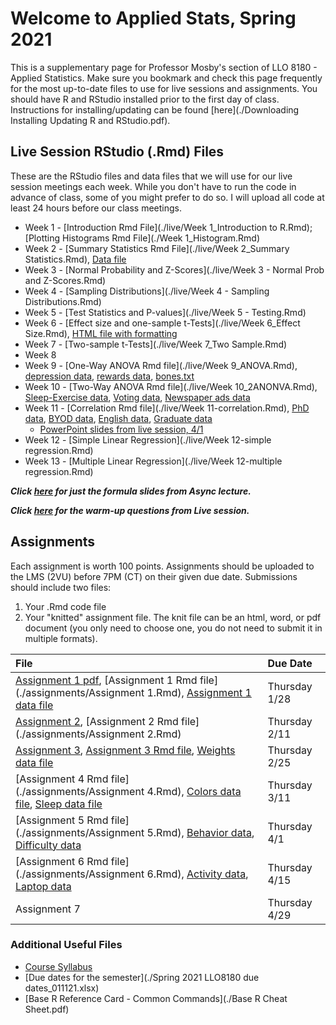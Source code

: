 # Welcome to Applied Stats, Spring 2021

This is a supplementary page for Professor Mosby's section of LLO 8180 - Applied Statistics. Make sure you bookmark and check this page frequently for the most up-to-date files to use for live sessions and assignments. You should have R and RStudio installed prior to the first day of class. Instructions for installing/updating can be found [here](./Downloading Installing Updating R and RStudio.pdf).

## Live Session RStudio (.Rmd) Files
These are the RStudio files and data files that we will use for our live session meetings each week. While you don't have to run the code in advance of class, some of you might prefer to do so. I will upload all code at least 24 hours before our class meetings.
- Week 1 - [Introduction Rmd File](./live/Week 1_Introduction to R.Rmd); [Plotting Histograms Rmd File](./Week 1_Histogram.Rmd)
- Week 2 - [Summary Statistics Rmd File](./live/Week 2_Summary Statistics.Rmd), [Data file](./live/week2data.txt)
- Week 3 - [Normal Probability and Z-Scores](./live/Week 3 - Normal Prob and Z-Scores.Rmd)
- Week 4 - [Sampling Distributions](./live/Week 4 - Sampling Distributions.Rmd)
- Week 5 - [Test Statistics and P-values](./live/Week 5 - Testing.Rmd)
- Week 6 - [Effect size and one-sample t-Tests](./live/Week 6_Effect Size.Rmd), [HTML file with formatting](./live/Week-6_Effect-Size.html)
- Week 7 - [Two-sample t-Tests](./live/Week 7_Two Sample.Rmd)
- Week 8
- Week 9 - [One-Way ANOVA Rmd file](./live/Week 9_ANOVA.Rmd), [depression data](./live/depression.txt), [rewards data](./live/rewards.txt), [bones.txt](./live/bones.txt)
- Week 10 - [Two-Way ANOVA Rmd file](./live/Week 10_2ANONVA.Rmd), [Sleep-Exercise data](./live/sleepdata.txt), [Voting data](./live/election.txt), [Newspaper ads data](./live/ads.txt)
- Week 11 - [Correlation Rmd file](./live/Week 11-correlation.Rmd), [PhD data](./live/phd.txt), [BYOD data](./live/byod.txt), [English data](./live/english.txt), [Graduate data](./live/graduate.txt)
  - [PowerPoint slides from live session, 4/1](./ppt/week11-live.pptx)
- Week 12 - [Simple Linear Regression](./live/Week 12-simple regression.Rmd)
- Week 13 - [Multiple Linear Regression](./live/Week 12-multiple regression.Rmd)

***Click [here](./formulas.md) for just the formula slides from Async lecture.***

***Click [here](./polling.md) for the warm-up questions from Live session.***

## Assignments
Each assignment is worth 100 points. Assignments should be uploaded to the LMS (2VU) before 7PM (CT) on their given due date. Submissions should include two files:
1. Your .Rmd code file
2. Your "knitted" assignment file. The knit file can be an html, word, or pdf document (you only need to choose one, you do not need to submit it in multiple formats). 

| File      | Due Date          |
|:-------------|:------------------|
  | [Assignment 1 pdf](./assignments/Assignment-1.pdf), [Assignment 1 Rmd file](./assignments/Assignment 1.Rmd), [Assignment 1 data file](./assignments/phd.txt) | Thursday 1/28 |
  | [Assignment 2](./assignments/Assignment-2.html), [Assignment 2 Rmd file](./assignments/Assignment 2.Rmd) | Thursday 2/11 |
  | [Assignment 3](./assignments/Assignment-3.html), [Assignment 3 Rmd file](./assignments/Assignment-3.Rmd), [Weights data file](./assignments/weights.txt) | Thursday 2/25 |
  | [Assignment 4 Rmd file](./assignments/Assignment 4.Rmd), [Colors data file](./assignments/color.txt), [Sleep data file](./assignments/sleep.txt) | Thursday 3/11 |
  | [Assignment 5 Rmd file](./assignments/Assignment 5.Rmd), [Behavior data](./assignments/behavior.txt), [Difficulty data](./assignments/difficulty.txt) | Thursday 4/1 |
  | [Assignment 6 Rmd file](./assignments/Assignment 6.Rmd), [Activity data](./assignments/activity.txt), [Laptop data](./assignments/laptop.txt) | Thursday 4/15 |
  | Assignment 7 | Thursday 4/29 |

### Additional Useful Files
* [Course Syllabus](./llo_8180_syllabus.pdf)
* [Due dates for the semester](./Spring 2021 LLO8180 due dates_011121.xlsx)
* [Base R Reference Card - Common Commands](./Base R Cheat Sheet.pdf)
